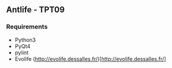 ## Antlife - TPT09

### Requirements

- Python3
- PyQt4
- pylint
- Evolife (http://evolife.dessalles.fr/)[http://evolife.dessalles.fr/]
